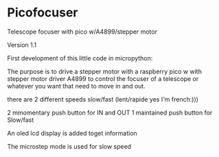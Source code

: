 # Picofocuser
Telescope focuser with pico w/A4899/stepper motor

Version 1.1

First development of this little code in micropython:

The purpose is to drive a stepper motor with a raspberry pico w with stepper motor driver A4899 to control the focuser of a telescope or whatever you want that need to move in and out.

there are 2 different speeds slow/fast (lent/rapide  yes I'm french:)))

2 mmomentary push button for IN and OUT
1 maintained push button for Slow/fast

An oled lcd display is added toget information

The microstep mode is used for slow speed





